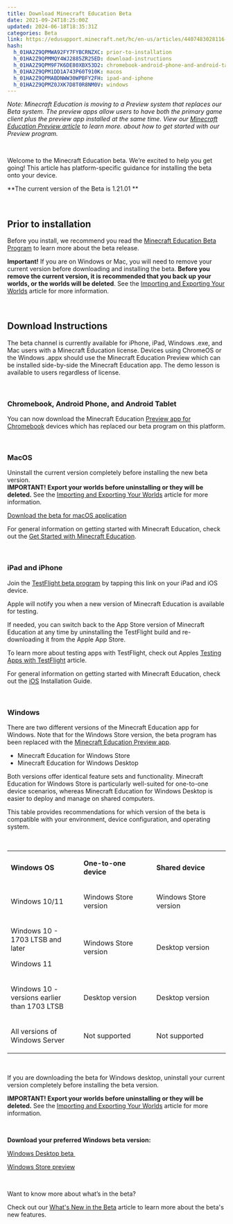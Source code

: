 ```yaml
---
title: Download Minecraft Education Beta
date: 2021-09-24T18:25:00Z
updated: 2024-06-18T18:35:31Z
categories: Beta
link: https://edusupport.minecraft.net/hc/en-us/articles/4407483028116-Download-Minecraft-Education-Beta
hash:
  h_01HA2Z9QPMWA92FY7FYBCRNZXC: prior-to-installation
  h_01HA2Z9QPMMQY4WJ2885ZR25ED: download-instructions
  h_01HA2Z9QPM9F7K6DE80XBX53D2: chromebook-android-phone-and-android-tablet
  h_01HA2Z9QPM1DD1A743P60T910K: macos
  h_01HA2Z9QPMABDNWW30WPBFY2FH: ipad-and-iphone
  h_01HA2Z9QPMZ0JXK7D8T0R8NM0V: windows
---
```


*Note: Minecraft Education is moving to a Preview system that replaces our Beta system. The preview apps allow users to have both the primary game client plus the preview app installed at the same time. View our [Minecraft Education Preview article](https://aka.ms/MCEDUPreviewFAQ) to learn more. about how to get started with our Preview program.*

 

Welcome to the Minecraft Education beta. We’re excited to help you get going! This article has platform-specific guidance for installing the beta onto your device.

**The current version of the Beta is 1.21.01 **

 

## Prior to installation 

Before you install, we recommend you read the [Minecraft Education Beta Program](https://aka.ms/MEEBeta) to learn more about the beta release.

**Important!** If you are on Windows or Mac, you will need to remove your current version before downloading and installing the beta. **Before you remove the current version, it is recommended that you back up your worlds, or the worlds will be deleted**. See the [Importing and Exporting Your Worlds](https://aka.ms/MEEImportExport) article for more information.

 

## Download Instructions

The beta channel is currently available for iPhone, iPad, Windows .exe, and Mac users with a Minecraft Education license. Devices using ChromeOS or the Windows .appx should use the Minecraft Education Preview which can be installed side-by-side the Minecraft Education app. The demo lesson is available to users regardless of license.

 

### Chromebook, Android Phone, and Android Tablet

You can now download the Minecraft Education [Preview app for Chromebook](https://aka.ms/MCEDUPreviewFAQ) devices which has replaced our beta program on this platform.

 

### MacOS

Uninstall the current version completely before installing the new beta version.   
**IMPORTANT! Export your worlds before uninstalling or they will be deleted.** See the [Importing and Exporting Your Worlds](https://aka.ms/MEEImportExport) article for more information. 

[Download the beta for macOS application](https://aka.ms/downloadmee-macosBeta)

For general information on getting started with Minecraft Education, check out the [Get Started with Minecraft Education](../Get-Started/Getting-started-with-Minecraft-Education.md).

 

### iPad and iPhone

Join the [TestFlight beta program](https://aka.ms/joinmee-testflight) by tapping this link on your iPad and iOS device.

Apple will notify you when a new version of Minecraft Education is available for testing.

If needed, you can switch back to the App Store version of Minecraft Education at any time by uninstalling the TestFlight build and re-downloading it from the Apple App Store.

To learn more about testing apps with TestFlight, check out Apples [Testing Apps with TestFlight](https://testflight.apple.com/) article.

For general information on getting started with Minecraft Education, check out the [iOS](https://aka.ms/MEEGetStartedIOS) Installation Guide.

 

### Windows

There are two different versions of the Minecraft Education app for Windows. Note that for the Windows Store version, the beta program has been replaced with the [Minecraft Education Preview app](https://aka.ms/MCEDUPreviewFAQ). 

- Minecraft Education for Windows Store
- Minecraft Education for Windows Desktop

Both versions offer identical feature sets and functionality. Minecraft Education for Windows Store is particularly well-suited for one-to-one device scenarios, whereas Minecraft Education for Windows Desktop is easier to deploy and manage on shared computers.

This table provides recommendations for which version of the beta is compatible with your environment, device configuration, and operating system.

 

<table data-border="1">
<colgroup>
<col style="width: 33%" />
<col style="width: 33%" />
<col style="width: 33%" />
</colgroup>
<tbody>
<tr>
<td width="288"><p><strong>Windows OS</strong></p></td>
<td width="173"><p><strong>One-to-one device</strong></p></td>
<td width="163"><p><strong>Shared device</strong></p></td>
</tr>
<tr>
<td width="288"><p>Windows 10/11</p></td>
<td width="173"><p>Windows Store version</p></td>
<td width="163"><p>Windows Store version</p></td>
</tr>
<tr>
<td width="288"><p>Windows 10 - 1703 LTSB and later </p>
<p>Windows 11</p></td>
<td width="173"><p>Windows Store version</p></td>
<td width="163"><p>Desktop version</p></td>
</tr>
<tr>
<td width="288"><p>Windows 10 - versions earlier than 1703 LTSB</p></td>
<td width="173"><p>Desktop version</p></td>
<td width="163"><p>Desktop version</p></td>
</tr>
<tr>
<td width="288"><p>All versions of Windows Server</p></td>
<td width="173"><p>Not supported</p></td>
<td width="163"><p>Not supported</p></td>
</tr>
</tbody>
</table>

 

If you are downloading the beta for Windows desktop, uninstall your current version completely before installing the beta version. 

**IMPORTANT! Export your worlds before uninstalling or they will be deleted.** See the [Importing and Exporting Your Worlds](https://aka.ms/MEEImportExport) article for more information. 

 

**Download your preferred Windows beta version:**

[Windows Desktop beta ](https://aka.ms/downloadmee-desktopBeta)

[Windows Store preview](https://aka.ms/MCEDUPreviewFAQ)

 

Want to know more about what’s in the beta?

Check out our [What's New in the Beta](https://educommunity.minecraft.net/hc/en-us/articles/10939858344340) article to learn more about the beta's new features.
